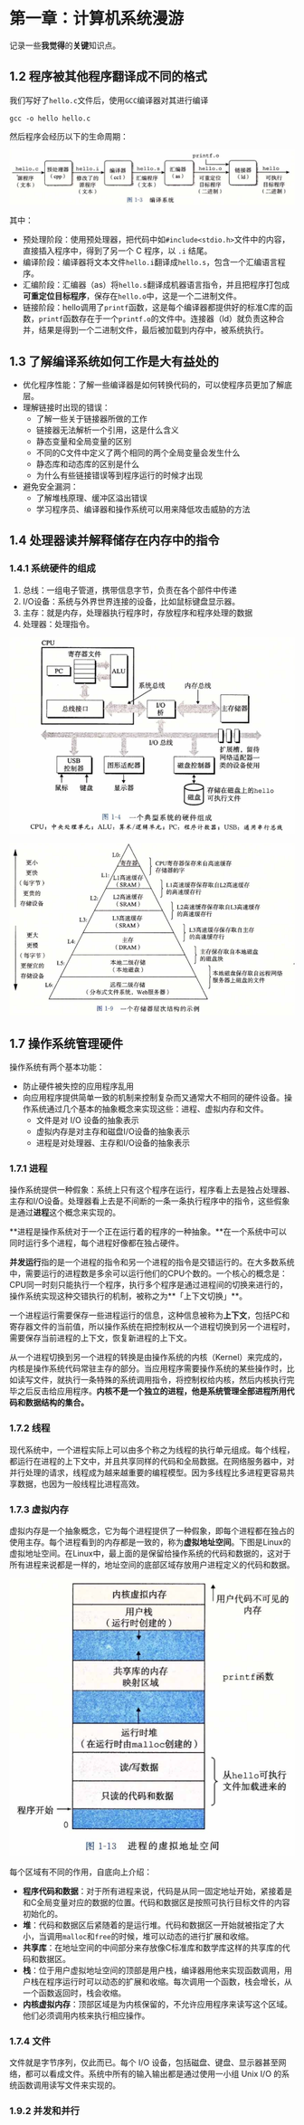 # 第一章：计算机系统漫游

记录一些**我觉得**的**关键**知识点。

## 1.2 程序被其他程序翻译成不同的格式

我们写好了`hello.c`文件后，使用`GCC`编译器对其进行编译

```
gcc -o hello hello.c
```

然后程序会经历以下的生命周期：

![image-20200424120303290](README.assets/image-20200424120303290.png)

其中：

- 预处理阶段：使用预处理器，把代码中如`#include<stdio.h>`文件中的内容，直接插入程序中，得到了另一个 C 程序，以 `.i` 结尾。
- 编译阶段：编译器将文本文件`hello.i`翻译成`hello.s`，包含一个汇编语言程序。
- 汇编阶段：汇编器（as）将`hello.s`翻译成机器语言指令，并且把程序打包成**可重定位目标程序**，保存在`hello.o`中，这是一个二进制文件。
- 链接阶段：hello调用了`printf`函数，这是每个编译器都提供好的标准C库的函数，`printf`函数存在于一个`printf.o`的文件中。连接器（ld）就负责这种合并，结果是得到一个二进制文件，最后被加载到内存中，被系统执行。

## 1.3 了解编译系统如何工作是大有益处的

- 优化程序性能：了解一些编译器是如何转换代码的，可以使程序员更加了解底层。
- 理解链接时出现的错误：
  - 了解一些关于链接器所做的工作
  - 链接器无法解析一个引用，这是什么含义
  - 静态变量和全局变量的区别
  - 不同的C文件中定义了两个相同的两个全局变量会发生什么
  - 静态库和动态库的区别是什么
  - 为什么有些链接错误等到程序运行的时候才出现
- 避免安全漏洞：
  - 了解堆栈原理、缓冲区溢出错误
  - 学习程序员、编译器和操作系统可以用来降低攻击威胁的方法

## 1.4 处理器读并解释储存在内存中的指令

### 1.4.1 系统硬件的组成

1. 总线：一组电子管道，携带信息字节，负责在各个部件中传递
2. I/O设备：系统与外界世界连接的设备，比如鼠标键盘显示器。
3. 主存：就是内存，处理器执行程序时，存放程序和程序处理的数据
4. 处理器：处理指令。

![image-20200424170838466](README.assets/image-20200424170838466.png)

![image-20200424172439728](README.assets/image-20200424172439728.png)

## 1.7 操作系统管理硬件

操作系统有两个基本功能：

- 防止硬件被失控的应用程序乱用
- 向应用程序提供简单一致的机制来控制复杂而又通常大不相同的硬件设备。操作系统通过几个基本的抽象概念来实现这些：进程、虚拟内存和文件。
  - 文件是对 I/O 设备的抽象表示
  - 虚拟内存是对主存和磁盘I/O设备的抽象表示
  - 进程是对处理器、主存和I/O设备的抽象表示

### 1.7.1 进程

操作系统提供一种假象：系统上只有这个程序在运行，程序看上去是独占处理器、主存和I/O设备。处理器看上去是不间断的一条一条执行程序中的指令，这些假象是通过**进程**这个概念来实现的。

**进程是操作系统对于一个正在运行着的程序的一种抽象。**在一个系统中可以同时运行多个进程，每个进程好像都在独占硬件。

**并发运行**指的是一个进程的指令和另一个进程的指令是交错运行的。在大多数系统中，需要运行的进程数是多余可以运行他们的CPU个数的。一个核心的概念是：CPU同一时刻只能执行一个程序，执行多个程序是通过进程间的切换来进行的，操作系统实现这种交错执行的机制，被称之为**「上下文切换」**。

一个进程运行需要保存一些进程运行的信息，这种信息被称为**上下文**，包括PC和寄存器文件的当前值，所以操作系统在把控制权从一个进程切换到另一个进程时，需要保存当前进程的上下文，恢复新进程的上下文。

从一个进程切换到另一个进程的转换是由操作系统的内核（Kernel）来完成的，内核是操作系统代码常驻主存的部分。当应用程序需要操作系统的某些操作时，比如读写文件，就执行一条特殊的系统调用指令，将控制权给内核，然后内核执行完毕之后反击给应用程序。**内核不是一个独立的进程，他是系统管理全部进程所用代码和数据结构的集合。**

### 1.7.2 线程

现代系统中，一个进程实际上可以由多个称之为线程的执行单元组成。每个线程，都运行在进程的上下文中，并且共享同样的代码和全局数据。在网络服务器中，对并行处理的请求，线程成为越来越重要的编程模型。因为多线程比多进程更容易共享数据，也因为一般线程比进程高效。

### 1.7.3 虚拟内存

虚拟内存是一个抽象概念，它为每个进程提供了一种假象，即每个进程都在独占的使用主存。每个进程看到的内存都是一致的，称为**虚拟地址空间**。下图是Linux的虚拟地址空间。在Linux中，最上面的是保留给操作系统的代码和数据的，这对于所有进程来说都是一样的，地址空间的底部区域存放用户进程定义的代码和数据。

![image-20200424175425563](README.assets/image-20200424175425563.png)

每个区域有不同的作用，自底向上介绍：

- **程序代码和数据**：对于所有进程来说，代码是从同一固定地址开始，紧接着是和C全局变量对应的数据的位置。代码和数据区是按照可执行目标文件的内容初始化的。
- **堆**：代码和数据区后紧随着的是运行堆。代码和数据区一开始就被指定了大小，当调用`malloc`和`free`的时候，堆可以动态的进行扩展和收缩。
- **共享库**：在地址空间的中间部分来存放像C标准库和数学库这样的共享库的代码和数据区。
- **栈**：位于用户虚拟地址空间的顶部是用户栈，编译器用他来实现函数调用，用户栈在程序运行时可以动态的扩展和收缩。每次调用一个函数，栈会增长，从一个函数返回时，栈会收缩。
- **内核虚拟内存**：顶部区域是为内核保留的，不允许应用程序来读写这个区域。他们必须调用内核来执行相应操作。

### 1.7.4 文件

文件就是字节序列，仅此而已。每个 I/O 设备，包括磁盘、键盘、显示器甚至网络，都可以看成文件。系统中所有的输入输出都是通过使用一小组 Unix I/O 的系统函数调用读写文件来实现的。

### 1.9.2 并发和并行



